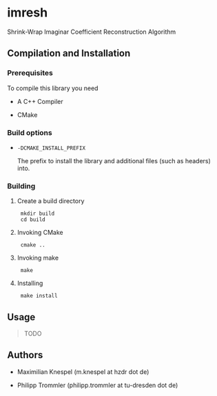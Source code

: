# imresh

Shrink-Wrap Imaginar Coefficient Reconstruction Algorithm 

## Compilation and Installation

### Prerequisites

To compile this library you need

* A C++ Compiler

* CMake

### Build options

* `-DCMAKE_INSTALL_PREFIX`

    The prefix to install the library and additional files (such as headers) into.
    
### Building

1. Create a build directory

        mkdir build
        cd build
        
2. Invoking CMake

        cmake ..
        
3. Invoking make

        make
        
4. Installing

        make install
        
## Usage

> TODO

## Authors

* Maximilian Knespel (m.knespel at hzdr dot de)

* Philipp Trommler (philipp.trommler at tu-dresden dot de)
